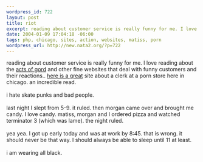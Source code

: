 ```yaml
--- 
wordpress_id: 722
layout: post
title: riot
excerpt: reading about customer service is really funny for me. I love reading about the acts of gord and other fine websites that deal with funny customers and their reactions.. here is a great site about a clerk at a porn store here in chicago. an incredible read. i hate sk...
date: 2004-01-09 17:04:18 -06:00
tags: php, chicago, sites, action, websites, matiss, porn
wordpress_url: http://new.nata2.org/?p=722
---
```

reading about customer service is really funny for me. I love reading about the <a href="http://www.actsofgord.com/">acts of gord</a> and other fine websites that deal with funny customers and their reactions.. <a href="http://www.improvisation.ws/mb/showthread.php?s=&amp;threadid=4475">here is a great</a> site about a clerk at a porn store here in chicago. an incredible read. <br/><br/>i hate skate punks and bad people.<br/><br/>last night I slept from 5-9. it ruled. then morgan came over and brought me candy. I love candy. matiss, morgan and I ordered pizza and watched terminator 3 (which was lame). the night ruled. <br/><br/>yea yea. I got up early today and was at work by 8:45. that is wrong. it should never be that way. I should always be able to sleep until 11 at least. <br/><bR>i am wearing all black. 
